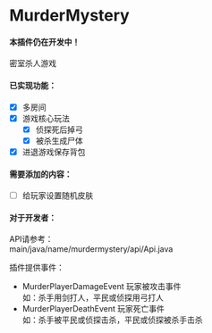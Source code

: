 # MurderMystery  
#### 本插件仍在开发中！  
密室杀人游戏  
#### 已实现功能：  
- [X] 多房间  
- [X] 游戏核心玩法  
  - [X] 侦探死后掉弓  
  - [X] 被杀生成尸体  
- [X] 进退游戏保存背包  
#### 需要添加的内容：   
- [ ] 给玩家设置随机皮肤  
  
#### 对于开发者：
API请参考：  
main/java/name/murdermystery/api/Api.java  
  
插件提供事件： 
 - MurderPlayerDamageEvent 玩家被攻击事件  
   如：杀手用剑打人，平民或侦探用弓打人
 - MurderPlayerDeathEvent 玩家死亡事件  
   如：杀手被平民或侦探击杀，平民或侦探被杀手击杀 